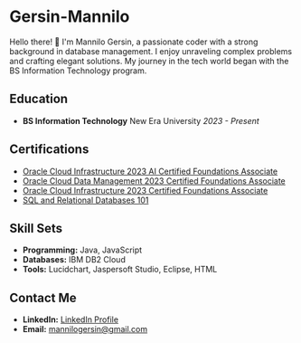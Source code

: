 # Gersin-Mannilo

Hello there! 👋 I'm Mannilo Gersin, a passionate coder with a strong background in database management. I enjoy unraveling complex problems and crafting elegant solutions. My journey in the tech world began with the BS Information Technology program.

## Education

- **BS Information Technology**
  New Era University
  *2023 - Present*

## Certifications

- [Oracle Cloud Infrastructure 2023 AI Certified Foundations Associate](https://catalog-education.oracle.com/pls/certview/sharebadge?id=9976ADA6CB9D3E593450EB9D0FFD6D2949CD7D850C11F4041EE4936DB22B3178)
- [Oracle Cloud Data Management 2023 Certified Foundations Associate](https://catalog-education.oracle.com/pls/certview/sharebadge?id=4338FFE64D52CCE0A7F948717E3A138BCE6523A8FE02E181722890DF4A690373)
- [Oracle Cloud Infrastructure 2023 Certified Foundations Associate](https://catalog-education.oracle.com/pls/certview/sharebadge?id=9976ADA6CB9D3E593450EB9D0FFD6D2949CD7D850C11F4041EE4936DB22B3178)
- [SQL and Relational Databases 101](Certification-Links)

## Skill Sets

- **Programming:** Java, JavaScript
- **Databases:** IBM DB2 Cloud
- **Tools:** Lucidchart, Jaspersoft Studio, Eclipse, HTML

## Contact Me

- **LinkedIn:** [LinkedIn Profile](https://www.linkedin.com/in/mannilo-gersin-6835662a0/)
- **Email:** mannilogersin@gmail.com
